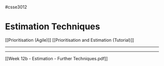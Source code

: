 #csse3012 
# Estimation Techniques
[[Prioritisation (Agile)]]
[[Prioritisation and Estimation (Tutorial)]]

___


___
[[Week 12b - Estimation - Further Techniques.pdf]]